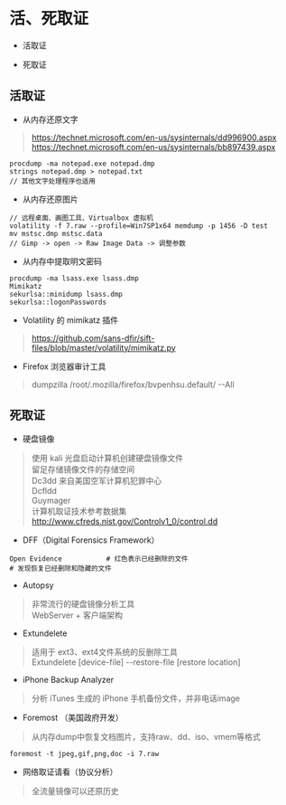 

# 活、死取证

* 活取证

* 死取证



## 活取证

* 从内存还原文字
> https://technet.microsoft.com/en-us/sysinternals/dd996900.aspx
  https://technet.microsoft.com/en-us/sysinternals/bb897439.aspx
``` 
procdump -ma notepad.exe notepad.dmp
strings notepad.dmp > notepad.txt
// 其他文字处理程序也适用
```
* 从内存还原图片
``` 
// 远程桌面、画图工具、Virtualbox 虚拟机
volatility -f 7.raw --profile=Win7SP1x64 memdump -p 1456 -D test
mv mstsc.dmp mstsc.data
// Gimp -> open -> Raw Image Data -> 调整参数

```

* 从内存中提取明文密码

``` 
procdump -ma lsass.exe lsass.dmp
Mimikatz
sekurlsa::minidump lsass.dmp
sekurlsa::logonPasswords
```

* Volatility 的 mimikatz 插件
>  https://github.com/sans-dfir/sift-files/blob/master/volatility/mimikatz.py


*  Firefox 浏览器审计工具
> dumpzilla /root/.mozilla/firefox/bvpenhsu.default/ --All


## 死取证

* 硬盘镜像
> 使用 kali 光盘启动计算机创建硬盘镜像文件  
> 留足存储镜像文件的存储空间  
> Dc3dd 来自美国空军计算机犯罪中心  
> Dcfldd  
> Guymager  
> 计算机取证技术参考数据集  
>  http://www.cfreds.nist.gov/Controlv1_0/control.dd


*  DFF（Digital Forensics Framework）

``` 
Open Evidence 　　　　　　# 红色表示已经删除的文件
# 发现恢复已经删除和隐藏的文件
```

* Autopsy 
> 非常流行的硬盘镜像分析工具  
> WebServer + 客户端架构


* Extundelete
> 适用于 ext3、ext4文件系统的反删除工具  
> Extundelete [device-file] --restore-file [restore location]


* iPhone Backup Analyzer
> 分析 iTunes 生成的 iPhone 手机备份文件，并非电话image

* Foremost （美国政府开发）
> 从内存dump中恢复文档图片，支持raw、dd、iso、vmem等格式

``` 
foremost -t jpeg,gif,png,doc -i 7.raw
```


* 网络取证请看（协议分析）
> 全流量镜像可以还原历史


